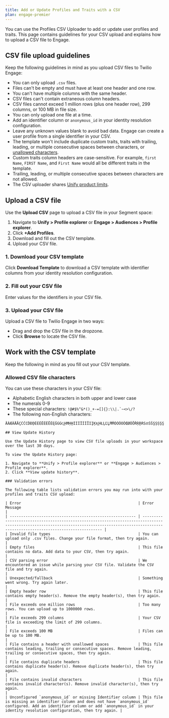 ```yaml
---
title: Add or Update Profiles and Traits with a CSV
plan: engage-premier
---
```

You can use the Profiles CSV Uploader to add or update user profiles and traits. This page contains guidelines for your CSV upload and explains how to upload a CSV file to Engage.

## CSV file upload guidelines

Keep the following guidelines in mind as you upload CSV files to Twilio Engage:

- You can only upload `.csv` files.
- Files can't be empty and must have at least one header and one row.
- You can't have multiple columns with the same header.
- CSV files can't contain extraneous column headers.
- CSV files cannot exceed 1 million rows (plus one header row), 299 columns, or 100 MB in file size.
- You can only upload one file at a time.
- Add an identifier column or `anonymous_id` in your identity resolution configuration.
- Leave any unknown values blank to avoid bad data. Engage can create a user profile from a single identifier in your CSV.
- The template won't include duplicate custom traits, traits with trailing, leading, or multiple consecutive spaces between characters, or [unallowed characters](#allowed-csv-file-characters).
- Custom traits column headers are case-sensitive. For example, `first Name`, `FIRST Name`, and `First Name` would all be different traits in the template.
- Trailing, leading, or multiple consecutive spaces between characters are not allowed.
- The CSV uploader shares [Unify product limits](/docs/unify/product-limits/).

## Upload a CSV file

Use the **Upload CSV** page to upload a CSV file in your Segment space:

1. Navigate to **Unify > Profile explorer** or **Engage > Audiences > Profile explorer**.
2. Click **+Add Profiles**.
3. Download and fill out the CSV template.
4. Upload your CSV file.

### 1. Download your CSV template

Click **Download Template** to download a CSV template with identifier columns from your identity resolution configuration. 

### 2. Fill out your CSV file

Enter values for the identifiers in your CSV file. 

### 3. Upload your CSV file

Upload a CSV file to Twilio Engage in two ways:
- Drag and drop the CSV file in the dropzone.
- Click **Browse** to locate the CSV file.

## Work with the CSV template

Keep the following in mind as you fill out your CSV template.

### Allowed CSV file characters

You can use these characters in your CSV file:

- Alphabetic English characters in both upper and lower case
- The numerals 0-9
- These special characters: ```!@#$%^&*()_+-=[]{}:\\|.`~<>\/?```
- The following non-English characters:


```àáâäǎæãåāçćčċďðḍèéêëěẽēėęğġgg͟hħḥh̤ìíîïǐĩīıįķk͟hłļľl̥ṁm̐òóôöǒœøõōřṛr̥ɽßşșśšṣs̤s̱sțťþṭt̤ʈùúûüǔũūűůŵýŷÿźžżẓz̤ÀÁ
ÄǍÆÃÅĀÇĆČĊĎÐḌÈÉÊËĚẼĒĖĘĞĠGG͟HĦḤH̤ÌÍÎÏǏĨĪIĮĶK͟HŁĻĽL̥ṀM̐ÒÓÔÖǑŒØÕŌŘṚR̥ɌSẞŚŠŞȘṢS̤S̱ȚŤÞṬT̤ƮÙÚÛÜǓŨŪŰŮŴÝŶŸŹŽŻẒZ```

## View Update History

Use the Update History page to view CSV file uploads in your workspace over the last 30 days.

To view the Update History page:

1. Navigate to **Unify > Profile explorer** or **Engage > Audiences > Profile explorer**.
2. Click **View update history**.

### Validation errors

The following table lists validation errors you may run into with your profiles and traits CSV upload:

| Error                                                    | Error Message                                                                                                                                                                                    |
| -------------------------------------------------------- | ------------------------------------------------------------------------------------------------------------------------------------------------------------------------------------------------ |
| Invalid file types                                       | You can upload only .csv files. Change your file format, then try again.                                                                                                                         |
| Empty files                                              | This file contains no data. Add data to your CSV, then try again.                                                                                                                                |
| CSV parsing error                                        | We encountered an issue while parsing your CSV file. Validate the CSV file and try again.                                                                                                        |
| Unexpected/fallback                                      | Something went wrong. Try again later.                                                                                                                                                           |
| Empty header row                                         | This file contains empty header(s). Remove the empty header(s), then try again.                                                                                                                  |
| File exceeds one million rows                            | Too many rows. You can upload up to 1000000 rows.                                                                                                                                                |
| File exceeds 299 columns                                 | Your CSV file is exceeding the limit of 299 columns.                                                                                                                                             |
| File exceeds 100 MB                                      | Files can be up to 100 MB.                                                                                                                                                                       |
| File contains a header with unallowed spaces             | This file contains leading, trailing or consecutive spaces. Remove leading, trailing or consecutive spaces, then try again.                                                                      |
| File contains duplicate headers                          | This file contains duplicate header(s). Remove duplicate header(s), then try again.                                                                                                              |
| File contains invalid characters                         | This file contains invalid character(s). Remove invalid character(s), then try again.                                                                                                            |
| Unconfigured `anonymous_id` or missing Identifier column | This file is missing an identifier column and does not have `anonymous_id` configured. Add an identifier column or add `anonymous_id` in your identity resolution configuration, then try again. |